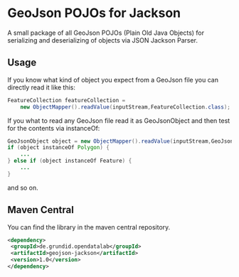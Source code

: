 GeoJson POJOs for Jackson
=========================

A small package of all GeoJson POJOs (Plain Old Java Objects) for serializing and 
deserializing of objects via JSON Jackson Parser.

Usage
-----

If you know what kind of object you expect from a GeoJson file you can directly read it like this:


```java
FeatureCollection featureCollection = 
	new ObjectMapper().readValue(inputStream,FeatureCollection.class);
```

If you what to read any GeoJson file read it as GeoJsonObject and then test for the contents via instanceOf:

```java
GeoJsonObject object = new ObjectMapper().readValue(inputStream,GeoJsonObject.class);
if (object instanceOf Polygon) {
	...
} else if (object instanceOf Feature) {
	...
}
```

and so on.

Maven Central
-------------

You can find the library in the maven central repository.

```xml
<dependency>
 <groupId>de.grundid.opendatalab</groupId>
 <artifactId>geojson-jackson</artifactId>
 <version>1.0</version>
</dependency>
```
		
